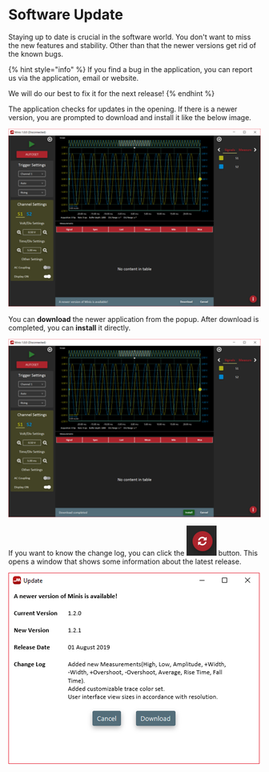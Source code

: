 # Software Update

Staying up to date is crucial in the software world. You don't want to miss the new features and stability. Other than that the newer versions get rid of the known bugs. 

{% hint style="info" %}
If you find a bug in the application, you can report us via the application, email or website. 

We will do our best to fix it for the next release!
{% endhint %}

The application checks for updates in the opening. If there is a newer version, you are prompted to download and install it like the below image.

![](../../../../.gitbook/assets/image%20%28125%29.png)

You can **download** the newer application from the popup. After download is completed, you can **install** it directly. 

![](../../../../.gitbook/assets/image%20%2896%29.png)

If you want to know the change log, you can click the ![](../../../../.gitbook/assets/image%20%2853%29.png) button. This opens a window that shows some information about the latest release.

![](../../../../.gitbook/assets/image%20%2847%29.png)

